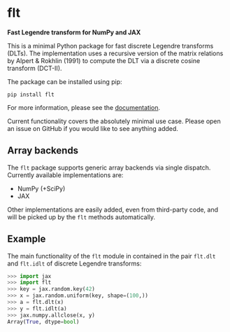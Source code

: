 # flt

**Fast Legendre transform for NumPy and JAX**

This is a minimal Python package for fast discrete Legendre transforms (DLTs).
The implementation uses a recursive version of the matrix relations by Alpert &
Rokhlin (1991) to compute the DLT via a discrete cosine transform (DCT-II).

The package can be installed using pip:

    pip install flt

For more information, please see the [documentation].

Current functionality covers the absolutely minimal use case. Please open an
issue on GitHub if you would like to see anything added.

[documentation]: https://flt.readthedocs.io/

## Array backends

The `flt` package supports generic array backends via single dispatch.
Currently available implementations are:

- NumPy (+SciPy)
- JAX

Other implementations are easily added, even from third-party code, and will be
picked up by the `flt` methods automatically.

## Example

The main functionality of the `flt` module in contained in the pair `flt.dlt`
and `flt.idlt` of discrete Legendre transforms:

```py
>>> import jax
>>> import flt
>>> key = jax.random.key(42)
>>> x = jax.random.uniform(key, shape=(100,))
>>> a = flt.dlt(x)
>>> y = flt.idlt(a)
>>> jax.numpy.allclose(x, y)
Array(True, dtype=bool)
```
